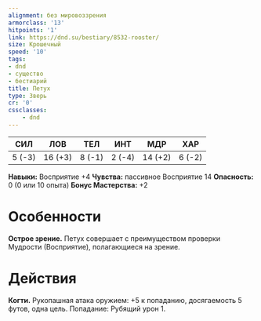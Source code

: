 ```yaml
---
alignment: без мировоззрения
armorclass: '13'
hitpoints: '1'
link: https://dnd.su/bestiary/8532-rooster/
size: Крошечный
speed: '10'
tags:
- dnd
- существо
- бестиарий
title: Петух
type: Зверь
cr: '0'
cssclasses:
    - dnd
---
```



| СИЛ | ЛОВ | ТЕЛ | ИНТ | МДР | ХАР |
|---|---|---|---|---|---|
| 5 (-3) | 16 (+3) | 8 (-1) | 2 (-4) | 14 (+2) | 6 (-2) |
**Навыки:** Восприятие +4
**Чувства:** пассивное Восприятие 14
**Опасность:** 0 (0 или 10 опыта)
**Бонус Мастерства:** +2


# Особенности
**Острое зрение.** Петух совершает с преимуществом проверки Мудрости (Восприятие), полагающиеся на зрение.


# Действия
**Когти.** Рукопашная атака оружием: +5 к попаданию, досягаемость 5 футов, одна цель. Попадание: Рубящий урон 1.